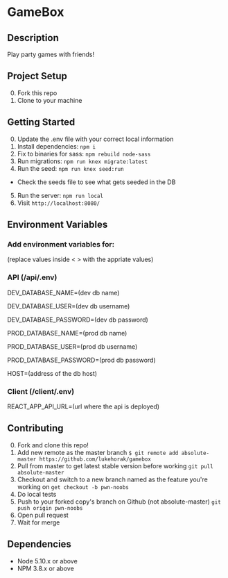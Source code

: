 # GameBox

## Description

Play party games with friends!

## Project Setup

0. Fork this repo
1. Clone to your machine

## Getting Started

0. Update the .env file with your correct local information
1. Install dependencies: `npm i`
2. Fix to binaries for sass: `npm rebuild node-sass`
3. Run migrations: `npm run knex migrate:latest`
4. Run the seed: `npm run knex seed:run`
  - Check the seeds file to see what gets seeded in the DB
5. Run the server: `npm run local`
6. Visit `http://localhost:8080/`

## Environment Variables
### Add environment variables for: 

(replace values inside < > with the appriate values)

### API (/api/.env)

DEV_DATABASE_NAME=(dev db name)

DEV_DATABASE_USER=(dev db username)

DEV_DATABASE_PASSWORD=(dev db password)


PROD_DATABASE_NAME=(prod db name)

PROD_DATABASE_USER=(prod db username)

PROD_DATABASE_PASSWORD=(prod db password)

HOST=(address of the db host)

### Client (/client/.env)

REACT_APP_API_URL=(url where the api is deployed)

## Contributing

0. Fork and clone this repo!
1. Add new remote as the master branch ```$ git remote add absolute-master https://github.com/lukehorak/gamebox```
2. Pull from master to get latest stable version before working ```git pull absolute-master```
3. Checkout and switch to a new branch named as the feature you're working on ```get checkout -b pwn-noobs```
4. Do local tests
5. Push to your forked copy's branch on Github (not absolute-master) ```git push origin pwn-noobs```
6. Open pull request 
7. Wait for merge

## Dependencies

- Node 5.10.x or above
- NPM 3.8.x or above
